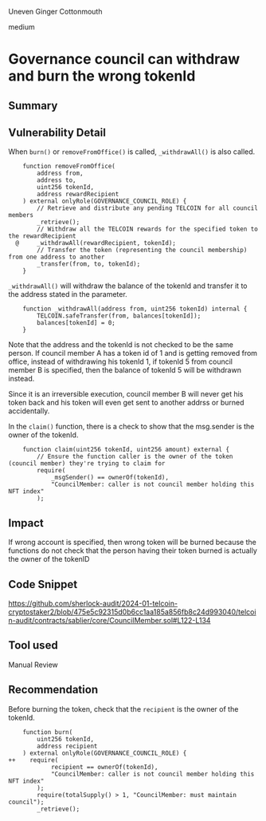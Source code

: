 Uneven Ginger Cottonmouth

medium

# Governance council can withdraw and burn the wrong tokenId

## Summary

## Vulnerability Detail

When `burn()` or `removeFromOffice()` is called, `_withdrawAll()` is also called. 

```solidity
    function removeFromOffice(
        address from,
        address to,
        uint256 tokenId,
        address rewardRecipient
    ) external onlyRole(GOVERNANCE_COUNCIL_ROLE) {
        // Retrieve and distribute any pending TELCOIN for all council members
        _retrieve();
        // Withdraw all the TELCOIN rewards for the specified token to the rewardRecipient
  @     _withdrawAll(rewardRecipient, tokenId);
        // Transfer the token (representing the council membership) from one address to another
        _transfer(from, to, tokenId);
    }
```

`_withdrawAll()` will withdraw the balance of the tokenId and transfer it to the address stated in the parameter.

```solidity
    function _withdrawAll(address from, uint256 tokenId) internal {
        TELCOIN.safeTransfer(from, balances[tokenId]);
        balances[tokenId] = 0;
    }
```

Note that the address and the tokenId is not checked to be the same person. If council member A has a token id of 1 and is getting removed from office, instead of withdrawing his tokenId 1, if tokenId 5 from council member B is specified, then the balance of tokenId 5 will be withdrawn instead.

Since it is an irreversible execution, council member B will never get his token back and his token will even get sent to another addrss or burned accidentally.

In the `claim()` function, there is a check to show that the msg.sender is the owner of the tokenId.

```solidity
    function claim(uint256 tokenId, uint256 amount) external {
        // Ensure the function caller is the owner of the token (council member) they're trying to claim for
        require(
            _msgSender() == ownerOf(tokenId),
            "CouncilMember: caller is not council member holding this NFT index"
        );
```

## Impact

If wrong account is specified, then wrong token will be burned because the functions do not check that the person having their token burned is actually the owner of the tokenID

## Code Snippet

https://github.com/sherlock-audit/2024-01-telcoin-cryptostaker2/blob/475e5c92315d0b6cc1aa185a856fb8c24d993040/telcoin-audit/contracts/sablier/core/CouncilMember.sol#L122-L134

## Tool used

Manual Review

## Recommendation

Before burning the token, check that the `recipient` is the owner of the tokenId.

```solidity
    function burn(
        uint256 tokenId,
        address recipient
    ) external onlyRole(GOVERNANCE_COUNCIL_ROLE) {
++    require(
            recipient == ownerOf(tokenId),
            "CouncilMember: caller is not council member holding this NFT index"
        );
        require(totalSupply() > 1, "CouncilMember: must maintain council");
        _retrieve();
```
